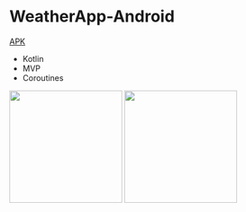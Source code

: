 # WeatherApp-Android

  [APK](https://github.com/artem122ya/WeatherApp-Android/releases/download/1.0/weather-app.apk)

- Kotlin
- MVP
- Coroutines



<p align="left">
  <img src="https://user-images.githubusercontent.com/25901464/43690232-82c52456-990f-11e8-99a8-d11d2fa629e4.png" width="200"/>
  <img src="https://user-images.githubusercontent.com/25901464/43690233-85e7e06a-990f-11e8-8395-aac664c902bc.png" width="200"/>
</p>
